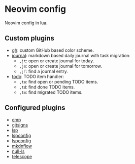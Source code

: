 # Neovim config

Neovim config in lua.

## Custom plugins

- [gh](lua/gh.lua): custom GitHub based color scheme.
- [journal](lua/journal.lua): markdown based daily journal with task migration:
  - `,jt`: open or create journal for today.
  - `,jm`: open or create journal for tomorrow.
  - `,jf`: find a journal entry.
- [todo](lua/todo.lua): TODO item handler:
  - `,to`: find open or pending TODO items.
  - `,td`: find done TODO items.
  - `,tm`: find migrated TODO items.

## Configured plugins

- [cmp](lua/plugins/cmp.lua)
- [gitsigns](lua/plugins/gitsigns.lua)
- [lsp](lua/plugins/lsp.lua)
- [lspconfig](lua/plugins/lspconfig.lua)
- [lspconfig](lua/plugins/lspconfig.lua)
- [mkdnflow](lua/plugins/mkdnflow.lua)
- [null-ls](lua/plugins/null-ls.lua)
- [telescope](lua/plugins/telescope.lua)
